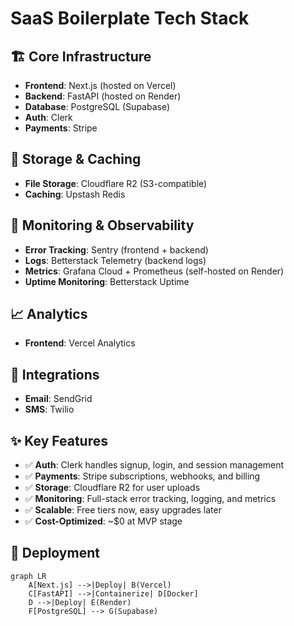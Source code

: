 # SaaS Boilerplate Tech Stack

## 🏗️ Core Infrastructure
- **Frontend**: Next.js (hosted on Vercel)
- **Backend**: FastAPI (hosted on Render)
- **Database**: PostgreSQL (Supabase)
- **Auth**: Clerk
- **Payments**: Stripe

## 💾 Storage & Caching
- **File Storage**: Cloudflare R2 (S3-compatible)
- **Caching**: Upstash Redis

## 👀 Monitoring & Observability
- **Error Tracking**: Sentry (frontend + backend)
- **Logs**: Betterstack Telemetry (backend logs)
- **Metrics**: Grafana Cloud + Prometheus (self-hosted on Render)
- **Uptime Monitoring**: Betterstack Uptime

## 📈 Analytics
- **Frontend**: Vercel Analytics

## 🔌 Integrations
- **Email**: SendGrid
- **SMS**: Twilio

## ✨ Key Features
- ✅ **Auth**: Clerk handles signup, login, and session management
- ✅ **Payments**: Stripe subscriptions, webhooks, and billing
- ✅ **Storage**: Cloudflare R2 for user uploads
- ✅ **Monitoring**: Full-stack error tracking, logging, and metrics
- ✅ **Scalable**: Free tiers now, easy upgrades later
- ✅ **Cost-Optimized**: ~$0 at MVP stage

## 🚀 Deployment
```mermaid
graph LR
    A[Next.js] -->|Deploy| B(Vercel)
    C[FastAPI] -->|Containerize| D[Docker]
    D -->|Deploy| E(Render)
    F[PostgreSQL] --> G(Supabase)